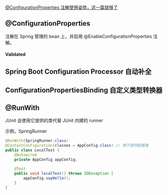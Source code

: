 [@ConfigurationProperties 注解使用姿势，这一篇就够了](https://blog.csdn.net/yusimiao/article/details/97622666)
## @ConfigurationProperties
注解在 Spring 管理的 bean 上，并启用 @EnableConfigurationProperties 注解。

#### Validated

## Spring Boot Configuration Processor 自动补全

## ConfigurationPropertiesBinding 自定义类型转换器

## @RunWith 
JUnit 会使用它提供的类代替 JUnit 内建的 runner

示例，SpringRunner
```java
@RunWith(SpringRunner.class)
@ContextConfiguration(classes = AppConfig.class) // 用于提供配置类
public class LocalTest {
	@Autowired
	private AppConfig appConfig;
	
	@Test
    public void localTest() throws IOException {
        appConfig.sayHello();
    }
}
```